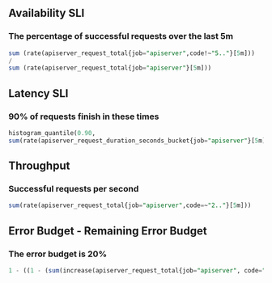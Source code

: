 ## Availability SLI
### The percentage of successful requests over the last 5m

```sql
sum (rate(apiserver_request_total{job="apiserver",code!~"5.."}[5m]))
/
sum (rate(apiserver_request_total{job="apiserver"}[5m]))
```


## Latency SLI
### 90% of requests finish in these times

```sql
histogram_quantile(0.90,
sum(rate(apiserver_request_duration_seconds_bucket{job="apiserver"}[5m])) by (le, verb))
```


## Throughput
### Successful requests per second

```sql
sum(rate(apiserver_request_total{job="apiserver",code=~"2.."}[5m]))
```


## Error Budget - Remaining Error Budget
### The error budget is 20%

```sql
1 - ((1 - (sum(increase(apiserver_request_total{job="apiserver", code="200"}[7d])) by (verb)) / sum(increase(apiserver_request_total{job="apiserver"}[7d])) by (verb)) / (1 - .80))
```

